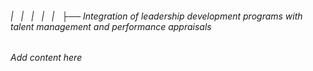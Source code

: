 ###### |   |   |   |   |   ├── Integration of leadership development programs with talent management and performance appraisals

*Add content here*